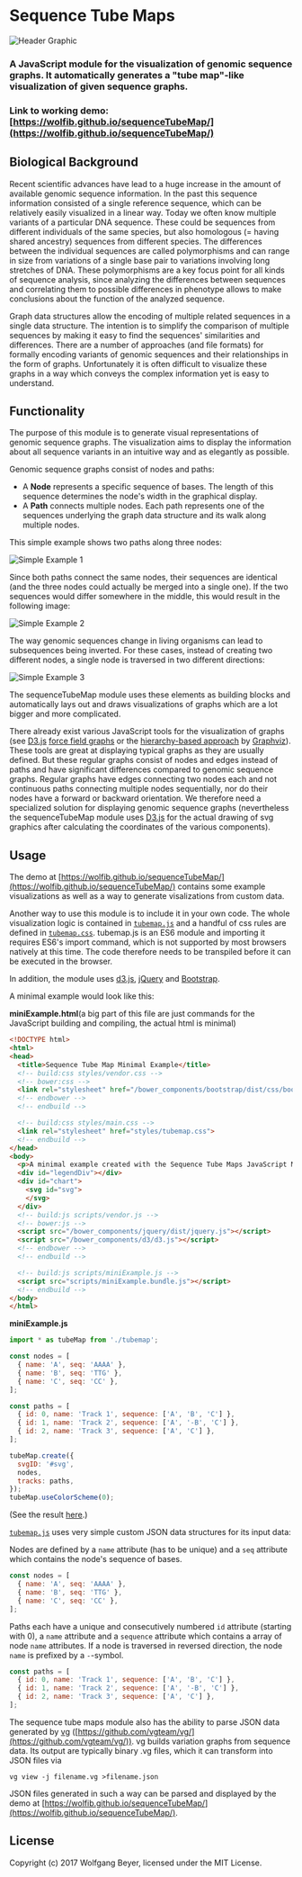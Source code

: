 # Sequence Tube Maps

![Header Graphic](/images/header.png)

### A JavaScript module for the visualization of genomic sequence graphs. It automatically generates a "tube map"-like visualization of given sequence graphs.

### Link to working demo: [https://wolfib.github.io/sequenceTubeMap/](https://wolfib.github.io/sequenceTubeMap/)

## Biological Background

Recent scientific advances have lead to a huge increase in the amount of available genomic sequence information. In the past this sequence information consisted of a single reference sequence, which can be relatively easily visualized in a linear way. Today we often know multiple variants of a particular DNA sequence. These could be sequences from different individuals of the same species, but also homologous (= having shared ancestry) sequences from different species. The differences between the individual sequences are called polymorphisms and can range in size from variations of a single base pair to variations involving long stretches of DNA. These polymorphisms are a key focus point for all kinds of sequence analysis, since analyzing the differences between sequences and correlating them to possible differences in phenotype allows to make conclusions about the function of the analyzed sequence.

Graph data structures allow the encoding of multiple related sequences in a single data structure. The intention is to simplify the comparison of multiple sequences by making it easy to find the sequences' similarities and differences. There are a number of approaches (and file formats) for formally encoding variants of genomic sequences and their relationships in the form of graphs. Unfortunately it is often difficult to visualize these graphs in a way which conveys the complex information yet is easy to understand.

## Functionality

The purpose of this module is to generate visual representations of genomic sequence graphs. The visualization aims to display the information about all sequence variants in an intuitive way and as elegantly as possible.

Genomic sequence graphs consist of nodes and paths:

* A **Node** represents a specific sequence of bases. The length of this sequence determines the node's width in the graphical display.
* A **Path** connects multiple nodes. Each path represents one of the sequences underlying the graph data structure and its walk along multiple nodes.

This simple example shows two paths along three nodes:

![Simple Example 1](/images/example1.png)

Since both paths connect the same nodes, their sequences are identical (and the three nodes could actually be merged into a single one). If the two sequences would differ somewhere in the middle, this would result in the following image:

![Simple Example 2](/images/example2.png)

The way genomic sequences change in living organisms can lead to subsequences being inverted. For these cases, instead of creating two different nodes, a single node is traversed in two different directions:

![Simple Example 3](/images/example3.png)

The sequenceTubeMap module uses these elements as building blocks and automatically lays out and draws visualizations of graphs which are a lot bigger and more complicated.

There already exist various JavaScript tools for the visualization of graphs (see [D3.js](https://d3js.org/) [force field graphs](https://bl.ocks.org/mbostock/4062045) or the [hierarchy-based approach](http://www.graphviz.org/content/fsm) by [Graphviz](http://www.graphviz.org/)). These tools are great at displaying typical graphs as they are usually defined. But these regular graphs consist of nodes and edges instead of paths and have significant differences compared to genomic sequence graphs. Regular graphs have edges connecting two nodes each and not continuous paths connecting multiple nodes sequentially, nor do their nodes have a forward or backward orientation. We therefore need a specialized solution for displaying genomic sequence graphs (nevertheless the sequenceTubeMap module uses [D3.js](https://d3js.org/) for the actual drawing of svg graphics after calculating the coordinates of the various components).

## Usage

The demo at [https://wolfib.github.io/sequenceTubeMap/](https://wolfib.github.io/sequenceTubeMap/) contains some example visualizations as well as a way to generate visalizations from custom data.

Another way to use this module is to include it in your own code. The whole visualization logic is contained in [`tubemap.js`](https://github.com/wolfib/sequenceTubeMap/blob/master/app/scripts/tubemap.js) and a handful of css rules are defined in [`tubemap.css`](https://github.com/wolfib/sequenceTubeMap/blob/master/app/styles/tubemap.css). tubemap.js is an ES6 module and importing it requires ES6's import command, which is not supported by most browsers natively at this time. The code therefore needs to be transpiled before it can be executed in the browser.

In addition, the module uses [d3.js](https://d3js.org/), [jQuery](https://jquery.com/) and [Bootstrap](https://getbootstrap.com/).

A minimal example would look like this:

**miniExample.html**(a big part of this file are just commands for the JavaScript building and compiling, the actual html is minimal)
```html
<!DOCTYPE html>
<html>
<head>
  <title>Sequence Tube Map Minimal Example</title>
  <!-- build:css styles/vendor.css -->
  <!-- bower:css -->
  <link rel="stylesheet" href="/bower_components/bootstrap/dist/css/bootstrap.css" />
  <!-- endbower -->
  <!-- endbuild -->

  <!-- build:css styles/main.css -->
  <link rel="stylesheet" href="styles/tubemap.css">
  <!-- endbuild -->
</head>
<body>
  <p>A minimal example created with the Sequence Tube Maps JavaScript Module:</p>
  <div id="legendDiv"></div>
  <div id="chart">
    <svg id="svg">
    </svg>
  </div>
  <!-- build:js scripts/vendor.js -->
  <!-- bower:js -->
  <script src="/bower_components/jquery/dist/jquery.js"></script>
  <script src="/bower_components/d3/d3.js"></script>
  <!-- endbower -->
  <!-- endbuild -->

  <!-- build:js scripts/miniExample.js -->
  <script src="scripts/miniExample.bundle.js"></script>
  <!-- endbuild -->
</body>
</html>
```

**miniExample.js**
```javascript
import * as tubeMap from './tubemap';

const nodes = [
  { name: 'A', seq: 'AAAA' },
  { name: 'B', seq: 'TTG' },
  { name: 'C', seq: 'CC' },
];

const paths = [
  { id: 0, name: 'Track 1', sequence: ['A', 'B', 'C'] },
  { id: 1, name: 'Track 2', sequence: ['A', '-B', 'C'] },
  { id: 2, name: 'Track 3', sequence: ['A', 'C'] },
];

tubeMap.create({
  svgID: '#svg',
  nodes,
  tracks: paths,
});
tubeMap.useColorScheme(0);
```

(See the result [here](https://wolfib.github.io/sequenceTubeMap/miniExample.html).)

[`tubemap.js`](https://github.com/wolfib/sequenceTubeMap/blob/master/app/scripts/tubemap.js) uses very simple custom JSON data structures for its input data:

Nodes are defined by a `name` attribute (has to be unique) and a `seq` attribute which contains the node's sequence of bases.
```javascript
const nodes = [
  { name: 'A', seq: 'AAAA' },
  { name: 'B', seq: 'TTG' },
  { name: 'C', seq: 'CC' },
];
```
Paths each have a unique and consecutively numbered `id` attribute (starting with 0), a `name` attribute and a `sequence` attribute which contains a array of node `name` attributes. If a node is traversed in reversed direction, the node `name` is prefixed by a `-`-symbol.
```javascript
const paths = [
  { id: 0, name: 'Track 1', sequence: ['A', 'B', 'C'] },
  { id: 1, name: 'Track 2', sequence: ['A', '-B', 'C'] },
  { id: 2, name: 'Track 3', sequence: ['A', 'C'] },
];
```

The sequence tube maps module also has the ability to parse JSON data generated by [vg](https://github.com/vgteam/vg/) ([https://github.com/vgteam/vg/](https://github.com/vgteam/vg/)). vg builds variation graphs from sequence data. Its output are typically binary .vg files, which it can transform into JSON files via
```
vg view -j filename.vg >filename.json
```
JSON files generated in such a way can be parsed and displayed by the demo at [https://wolfib.github.io/sequenceTubeMap/](https://wolfib.github.io/sequenceTubeMap/).

## License
Copyright (c) 2017 Wolfgang Beyer, licensed under the MIT License.
